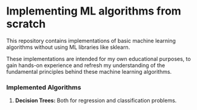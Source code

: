 # Implementing ML algorithms from scratch
This repository contains implementations of basic machine learning algorithms without using ML libraries like sklearn.

These implementations are intended for my own educational purposes, to gain hands-on experience and refresh my understanding of the fundamental principles behind these machine learning algorithms.

### Implemented Algorithms


1. **Decision Trees:** Both for regression and classification problems. 

